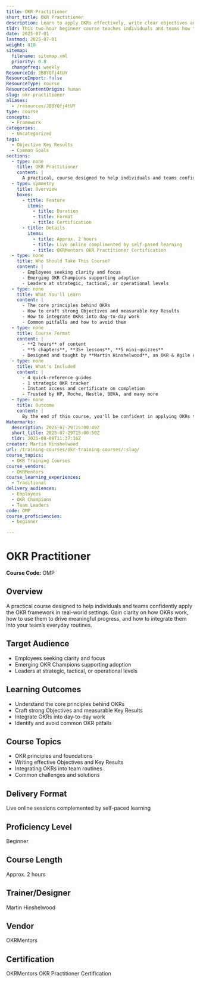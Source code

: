 ```yaml
---
title: OKR Practitioner
short_title: OKR Practitioner
description: Learn to apply OKRs effectively, write clear objectives and key results, integrate them into daily work, and avoid common pitfalls in this beginner-friendly course.
tldr: This two-hour beginner course teaches individuals and teams how to effectively use the OKR framework to set clear goals, measure progress, and integrate OKRs into daily work. Participants will learn to write strong Objectives and Key Results, avoid common mistakes, and support OKR adoption at any level. Consider enrolling to build practical OKR skills and earn a recognized certification.
date: 2025-07-01
lastmod: 2025-07-01
weight: 810
sitemap:
  filename: sitemap.xml
  priority: 0.8
  changefreq: weekly
ResourceId: JB8YQfj4tUY
ResourceImport: false
ResourceType: course
ResourceContentOrigin: human
slug: okr-practitioner
aliases:
  - /resources/JB8YQfj4tUY
type: course
concepts:
  - Framework
categories:
  - Uncategorized
tags:
  - Objective Key Results
  - Common Goals
sections:
  - type: none
    title: OKR Practitioner
    content: |
      A practical, course designed to help individuals and teams confidently apply the OKR framework in real-world settings.
  - type: symmetry
    title: Overview
    boxes:
      - title: Feature
        items:
          - title: Duration
          - title: Format
          - title: Certification
      - title: Details
        items:
          - title: Approx. 2 hours
          - title: Live online complimented by self-pased learning
          - title: OKRMentors OKR Practitioner Certification
  - type: none
    title: Who Should Take This Course?
    content: |
      - Employees seeking clarity and focus
      - Emerging OKR Champions supporting adoption
      - Leaders at strategic, tactical, or operational levels
  - type: none
    title: What You'll Learn
    content: |
      - The core principles behind OKRs
      - How to craft strong Objectives and measurable Key Results
      - How to integrate OKRs into day-to-day work
      - Common pitfalls and how to avoid them
  - type: none
    title: Course Format
    content: |
      - **2 hours** of content
      - **5 chapters**, **35+ lessons**, **5 mini-quizzes**
      - Designed and taught by **Martin Hinshelwood**, an OKR & Agile coach with 20+ years of experience
  - type: none
    title: What's Included
    content: |
      - 4 quick-reference guides
      - 1 strategic OKR tracker
      - Instant access and certificate on completion
      - Trusted by HP, Roche, Nestlé, BBVA, and many more
  - type: none
    title: Outcome
    content: |
      By the end of this course, you'll be confident in applying OKRs to improve alignment, increase focus, and support measurable progress in any team or organisation.
Watermarks:
  description: 2025-07-29T15:00:49Z
  short_title: 2025-07-29T15:00:50Z
  tldr: 2025-08-08T11:37:16Z
creator: Martin Hinshelwood
url: /training-courses/okr-training-courses/:slug/
course_topics:
  - OKR Training Courses
course_vendors:
  - OKRMentors
course_learning_experiences:
  - Traditional
delivery_audiences:
  - Employees
  - OKR Champions
  - Team Leaders
code: OMP
course_proficiencies:
  - beginner

---
```

# OKR Practitioner

**Course Code:** OMP

## Overview

A practical course designed to help individuals and teams confidently apply the OKR framework in real-world settings. Gain clarity on how OKRs work, how to use them to drive meaningful progress, and how to integrate them into your team’s everyday routines.

## Target Audience

- Employees seeking clarity and focus  
- Emerging OKR Champions supporting adoption  
- Leaders at strategic, tactical, or operational levels  

## Learning Outcomes

- Understand the core principles behind OKRs  
- Craft strong Objectives and measurable Key Results  
- Integrate OKRs into day-to-day work  
- Identify and avoid common OKR pitfalls  

## Course Topics

- OKR principles and foundations  
- Writing effective Objectives and Key Results  
- Integrating OKRs into team routines  
- Common challenges and solutions  

## Delivery Format

Live online sessions complemented by self-paced learning

## Proficiency Level

Beginner

## Course Length

Approx. 2 hours

## Trainer/Designer

Martin Hinshelwood

## Vendor

OKRMentors

## Certification

OKRMentors OKR Practitioner Certification

